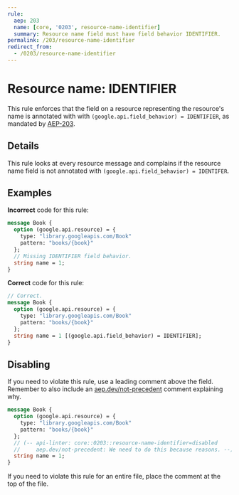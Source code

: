 ```yaml
---
rule:
  aep: 203
  name: [core, '0203', resource-name-identifier]
  summary: Resource name field must have field behavior IDENTIFIER.
permalink: /203/resource-name-identifier
redirect_from:
  - /0203/resource-name-identifier
---
```


# Resource name: IDENTIFIER

This rule enforces that the field on a resource representing the resource's name
is annotated with with `(google.api.field_behavior) = IDENTIFIER`, as mandated
by [AEP-203][].

## Details

This rule looks at every resource message and complains if the resource name
field is not annotated with  `(google.api.field_behavior) = IDENTIFER`.

## Examples

**Incorrect** code for this rule:

```proto
message Book {
  option (google.api.resource) = {
    type: "library.googleapis.com/Book"
    pattern: "books/{book}"
  };
  // Missing IDENTIFIER field behavior.
  string name = 1;
}
```

**Correct** code for this rule:

```proto
// Correct.
message Book {
  option (google.api.resource) = {
    type: "library.googleapis.com/Book"
    pattern: "books/{book}"
  };
  string name = 1 [(google.api.field_behavior) = IDENTIFIER];
}
```

## Disabling

If you need to violate this rule, use a leading comment above the field.
Remember to also include an [aep.dev/not-precedent][] comment explaining why.

```proto
message Book {
  option (google.api.resource) = {
    type: "library.googleapis.com/Book"
    pattern: "books/{book}"
  };
  // (-- api-linter: core::0203::resource-name-identifier=disabled
  //     aep.dev/not-precedent: We need to do this because reasons. --)
  string name = 1;
}
```

If you need to violate this rule for an entire file, place the comment at the
top of the file.

[aep-203]: https://aep.dev/203
[aep.dev/not-precedent]: https://aep.dev/not-precedent
